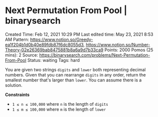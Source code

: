 # Next Permutation From Pool | binarysearch

Created Time: Feb 12, 2021 10:29 PM
Last edited time: May 23, 2021 8:53 AM
Pattern: https://www.notion.so/Greedy-ea1f204b1d0b40e89fdb87f6dc8055d3, https://www.notion.so/Number-Theory-02e26369bab8475881b8a6a9d7b33ca9
Points: 2000
Pomos (25 mins): 2
Source: https://binarysearch.com/problems/Next-Permutation-From-Pool
Status: waiting
Tags: hard

You are given two strings `digits` and `lower` both representing decimal numbers. Given that you can rearrange `digits` in any order, return the smallest number that's larger than `lower`. You can assume there is a solution.

**Constraints**

- `1 ≤ n ≤ 100,000` where `n` is the length of `digits`
- `1 ≤ m ≤ 100,000` where `m` is the length of `lower`